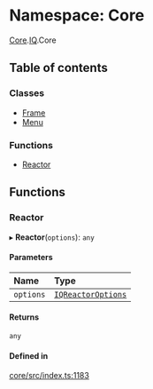 # Namespace: Core

[Core](Core.md).[IQ](Core.IQ.md).Core

## Table of contents

### Classes

- [Frame](../classes/Core.IQ.Core.Frame.md)
- [Menu](../classes/Core.IQ.Core.Menu.md)

### Functions

- [Reactor](Core.IQ.Core.md#reactor)

## Functions

### Reactor

▸ **Reactor**(`options`): `any`

#### Parameters

| Name | Type |
| :------ | :------ |
| `options` | [`IQReactorOptions`](../interfaces/Core.IQReactorOptions.md) |

#### Returns

`any`

#### Defined in

[core/src/index.ts:1183](https://github.com/iniquitybbs/iniquity/blob/722e6ba/packages/core/src/index.ts#L1183)
